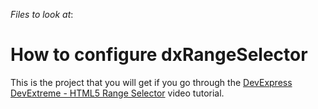 <!-- default file list -->
*Files to look at*:

<!-- default file list end -->
# How to configure dxRangeSelector


This is the project that you will get if you go through the <a href="http://www.youtube.com/watch?v=nZrTpA1qe4E&index=28&list=PL8h4jt35t1wjGvgflbHEH_e3b23AA30-z">DevExpress DevExtreme - HTML5 Range Selector</a> video tutorial.

<br/>


